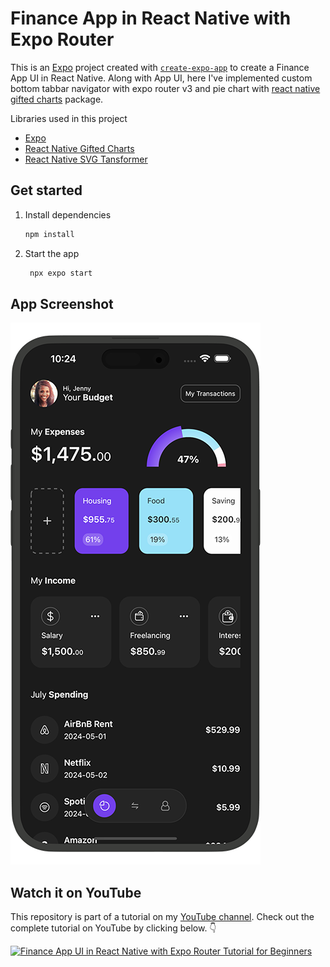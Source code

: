 # Finance App in React Native with Expo Router 

This is an [Expo](https://expo.dev) project created with [`create-expo-app`](https://www.npmjs.com/package/create-expo-app) to create a Finance App UI in React Native. Along with App UI, here I've implemented custom bottom tabbar navigator with expo router v3 and pie chart with [react native gifted charts](https://github.com/Abhinandan-Kushwaha/react-native-gifted-charts) package.

Libraries used in this project

- [Expo](https://expo.dev)
- [React Native Gifted Charts](https://github.com/Abhinandan-Kushwaha/react-native-gifted-charts)
- [React Native SVG Tansformer](https://github.com/kristerkari/react-native-svg-transformer)


## Get started

1. Install dependencies

   ```bash
   npm install
   ```

2. Start the app

   ```bash
    npx expo start
   ```

## App Screenshot
![Finance App in React Native with Expo Router](./finance-app-iphone.png)

## Watch it on YouTube

This repository is part of a tutorial on my [YouTube channel](https://www.youtube.com/@itzpradip). Check out the complete tutorial on YouTube by clicking below. 👇

[![Finance App UI in React Native with Expo Router Tutorial for Beginners](https://img.youtube.com/vi/MLVxvof54KA/0.jpg)](https://youtu.be/MLVxvof54KA)


